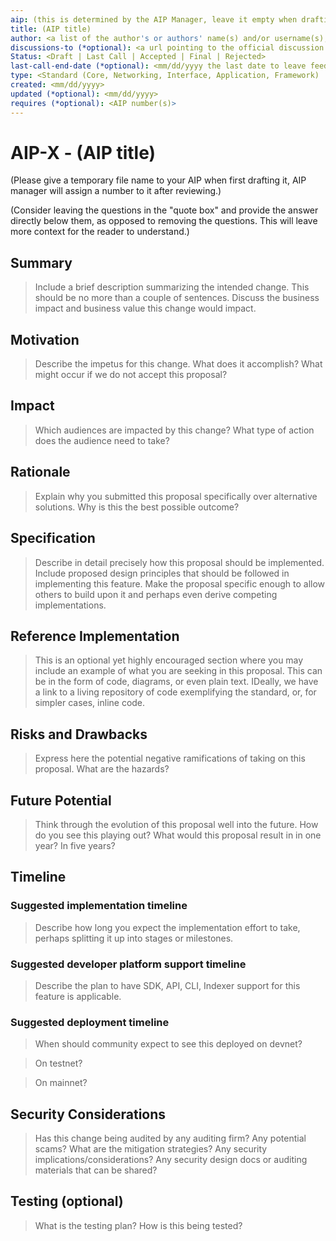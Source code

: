 ```yaml
---
aip: (this is determined by the AIP Manager, leave it empty when drafting)
title: (AIP title)
author: <a list of the author's or authors' name(s) and/or username(s), or name(s) and email(s). Details are below.>
discussions-to (*optional): <a url pointing to the official discussion thread>
Status: <Draft | Last Call | Accepted | Final | Rejected>
last-call-end-date (*optional): <mm/dd/yyyy the last date to leave feedbacks and reviews>
type: <Standard (Core, Networking, Interface, Application, Framework) | Informational | Process>
created: <mm/dd/yyyy>
updated (*optional): <mm/dd/yyyy>
requires (*optional): <AIP number(s)>
---
```


# AIP-X - (AIP title)
  
(Please give a temporary file name to your AIP when first drafting it, AIP manager will assign a number to it after reviewing.)

(Consider leaving the questions in the "quote box" and provide the answer directly below them, as opposed to removing the questions. This will leave more context for the reader to understand.)

## Summary

 > Include a brief description summarizing the intended change. This should be no more than a couple of sentences. Discuss the business impact and business value this change would impact.

## Motivation

 > Describe the impetus for this change. What does it accomplish? What might occur if we do not accept this proposal?

## Impact

 > Which audiences are impacted by this change? What type of action does the audience need to take?

## Rationale

 > Explain why you submitted this proposal specifically over alternative solutions. Why is this the best possible outcome?

## Specification

 > Describe in detail precisely how this proposal should be implemented. Include proposed design principles that should be followed in implementing this feature. Make the proposal specific enough to allow others to build upon it and perhaps even derive competing implementations.

## Reference Implementation

 > This is an optional yet highly encouraged section where you may include an example of what you are seeking in this proposal. This can be in the form of code, diagrams, or even plain text. IDeally, we have a link to a living repository of code exemplifying the standard, or, for simpler cases, inline code.

## Risks and Drawbacks

 > Express here the potential negative ramifications of taking on this proposal. What are the hazards?

## Future Potential

 > Think through the evolution of this proposal well into the future. How do you see this playing out? What would this proposal result in in one year? In five years?

## Timeline

### Suggested implementation timeline

 > Describe how long you expect the implementation effort to take, perhaps splitting it up into stages or milestones.
  
### Suggested developer platform support timeline

 > Describe the plan to have SDK, API, CLI, Indexer support for this feature is applicable. 

### Suggested deployment timeline

 > When should community expect to see this deployed on devnet?

 > On testnet?

 > On mainnet?

## Security Considerations

 > Has this change being audited by any auditing firm? 
 > Any potential scams? What are the mitigation strategies?
 > Any security implications/considerations?
 > Any security design docs or auditing materials that can be shared?

## Testing (optional)

 > What is the testing plan? How is this being tested?

